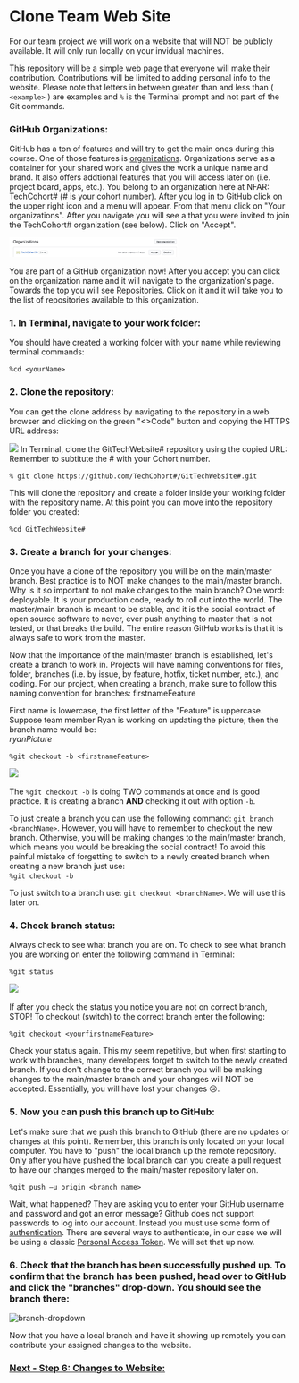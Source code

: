 # Clone Team Web Site
For our team project we will work on a website that will NOT be publicly available. It will only run locally on your invidual machines.  

This repository will be a simple web page that everyone will make their contribution. Contributions will be limited to adding personal info to the website. Please note that letters in between greater than and less than ( `<example>` ) are examples and `%` is the Terminal prompt and not part of the Git commands.  

### GitHub Organizations:
GitHub has a ton of features and will try to get the main ones during this course. One of those features is [organizations](https://docs.github.com/en/organizations/collaborating-with-groups-in-organizations/about-organizations). Organizations serve as a container for your shared work and gives the work a unique name and brand. It also offers addtional features that you will access later on (i.e. project board, apps, etc.). You belong to an organization here at NFAR: TechCohort# (# is your cohort number). After you log in to GitHub click on the upper right icon and a menu will appear. From that menu click on "Your organizations". After you navigate you will see a that you were invited to join the TechCohort# organization (see below). Click on "Accept".     

 <img src="images/GitHubAcceptOrganization.jpg" width="60%" length="60%">

You are part of a GitHub organization now! After you accept you can click on the organization name and it will navigate to the organization's page. Towards the top you will see Repositories. Click on it and it will take you to the list of repositories available to this organization.

 
### 1. In Terminal, navigate to your work folder:
You should have created a working folder with your name while reviewing terminal commands: 
```
%cd <yourName> 
```
### 2. Clone the repository: 
You can get the clone address by navigating to the repository in a web browser and clicking on the green "<>Code" button and copying the HTTPS URL address: 

 <img src="images/gitCloneCode.jpg" width="40%" length="40%"> 
 In Terminal, clone the GitTechWebsite# repository using the copied URL: 
 Remember to subtitute the # with your Cohort number.

```
% git clone https://github.com/TechCohort#/GitTechWebsite#.git
```
This will clone the repository and create a folder inside your working folder with the repository name. At this point you can move into the repository folder you created:

```
%cd GitTechWebsite#
```

### 3.  Create a branch for your changes:  
Once you have a clone of the repository you will be on the main/master branch. Best practice is to NOT make changes to the main/master branch. Why is it so important to not make changes to the main branch? One word: deployable. It is your production code, ready to roll out into the world. The master/main branch is meant to be stable, and it is the social contract of open source software to never, ever push anything to master that is not tested, or that breaks the build. The entire reason GitHub works is that it is always safe to work from the master.
 
Now that the importance of the main/master branch is established, let's create a branch to work in. Projects will have naming conventions for files, folder, branches (i.e. by issue, by feature, hotfix, ticket number, etc.), and coding. For our project, when creating a branch, make sure to follow this naming convention for branches: firstnameFeature   <br>

First name is lowercase, the first letter of the "Feature" is uppercase. Suppose team member Ryan is working on updating the picture; then the branch name would be: <br>
 _ryanPicture_ 
 
```
%git checkout -b <firstnameFeature> 
```

<img src="images/GitCheckout.jpg" width="60%" length="60%">

The `%git checkout -b` is doing TWO commands at once and is good practice. It is creating a branch **AND** checking it out with option `-b`. 

To just create a branch you can use the following command: `git branch <branchName>`. However, you will have to remember to checkout the new branch. Otherwise, you will be making changes to the main/master branch, which means you would be breaking the social contract! To avoid this painful mistake of forgetting to switch to a newly created branch when creating a new branch just use: <br> `%git checkout -b`
 
To just switch to a branch use: `git checkout <branchName>`. We will use this later on. 
 
### 4. Check branch status: 
Always check to see what branch you are on. To check to see what branch you are working on enter the following command in Terminal:  
 
```
%git status 
```
 <img src="images/gitStatus.jpg" width="40%" length="40%">  
 
If after you check the status you notice you are not on correct branch, STOP! To checkout (switch) to the correct branch enter the following: <br>
 
```
%git checkout <yourfirstnameFeature> 
```
Check your status again. This my seem repetitive, but when first starting to work with branches, many developers forget to switch to the newly created branch. If you don't change to the correct branch you will be making changes to the main/master branch and your changes will NOT be accepted. Essentially, you will have lost your changes 😢.  

### 5. Now you can push this branch up to GitHub:
Let's make sure that we push this branch to GitHub (there are no updates or changes at this point). Remember, this branch is only located on your local computer. You have to "push" the local branch up the remote repository. Only after you have pushed the local branch can you create a pull request to have our changes merged to the main/master repository later on. 

```
%git push –u origin <branch name> 
```

Wait, what happened? They are asking you to enter your GitHub username and password and got an error message? Github does not support passwords to log into our account. Instead you must use some form of [authentication](https://docs.github.com/en/authentication/keeping-your-account-and-data-secure/about-authentication-to-github). There are several ways to authenticate, in our case we will be using a classic [Personal Access Token](https://docs.github.com/en/authentication/keeping-your-account-and-data-secure/managing-your-personal-access-tokens#creating-a-personal-access-token-classic). We will set that up now.

### 6. Check that the branch has been successfully pushed up. To confirm that the branch has been pushed, head over to GitHub and click the "branches" drop-down. You should see the branch there: 

![branch-dropdown](images/gitBranchDropDown.jpg)

Now that you have a local branch and have it showing up remotely you can contribute your assigned changes to the website.  


### [Next - Step 6: Changes to Website:](6_MakeChangesToWebsite.md)

